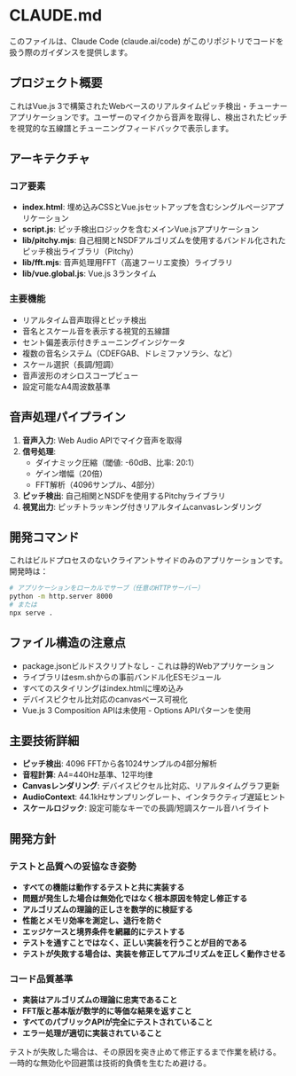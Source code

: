 # CLAUDE.md

このファイルは、Claude Code (claude.ai/code) がこのリポジトリでコードを扱う際のガイダンスを提供します。

## プロジェクト概要

これはVue.js 3で構築されたWebベースのリアルタイムピッチ検出・チューナーアプリケーションです。ユーザーのマイクから音声を取得し、検出されたピッチを視覚的な五線譜とチューニングフィードバックで表示します。

## アーキテクチャ

### コア要素
- **index.html**: 埋め込みCSSとVue.jsセットアップを含むシングルページアプリケーション
- **script.js**: ピッチ検出ロジックを含むメインVue.jsアプリケーション
- **lib/pitchy.mjs**: 自己相関とNSDFアルゴリズムを使用するバンドル化されたピッチ検出ライブラリ（Pitchy）
- **lib/fft.mjs**: 音声処理用FFT（高速フーリエ変換）ライブラリ
- **lib/vue.global.js**: Vue.js 3ランタイム

### 主要機能
- リアルタイム音声取得とピッチ検出
- 音名とスケール音を表示する視覚的五線譜
- セント偏差表示付きチューニングインジケータ
- 複数の音名システム（CDEFGAB、ドレミファソラシ、など）
- スケール選択（長調/短調）
- 音声波形のオシロスコープビュー
- 設定可能なA4周波数基準

## 音声処理パイプライン

1. **音声入力**: Web Audio APIでマイク音声を取得
2. **信号処理**: 
   - ダイナミック圧縮（閾値: -60dB、比率: 20:1）
   - ゲイン増幅（20倍）
   - FFT解析（4096サンプル、4部分）
3. **ピッチ検出**: 自己相関とNSDFを使用するPitchyライブラリ
4. **視覚出力**: ピッチトラッキング付きリアルタイムcanvasレンダリング

## 開発コマンド

これはビルドプロセスのないクライアントサイドのみのアプリケーションです。開発時は：

```bash
# アプリケーションをローカルでサーブ（任意のHTTPサーバー）
python -m http.server 8000
# または
npx serve .
```

## ファイル構造の注意点

- package.jsonビルドスクリプトなし - これは静的Webアプリケーション
- ライブラリはesm.shからの事前バンドル化ESモジュール
- すべてのスタイリングはindex.htmlに埋め込み
- デバイスピクセル比対応のcanvasベース可視化
- Vue.js 3 Composition APIは未使用 - Options APIパターンを使用

## 主要技術詳細

- **ピッチ検出**: 4096 FFTから各1024サンプルの4部分解析
- **音程計算**: A4=440Hz基準、12平均律
- **Canvasレンダリング**: デバイスピクセル比対応、リアルタイムグラフ更新
- **AudioContext**: 44.1kHzサンプリングレート、インタラクティブ遅延ヒント
- **スケールロジック**: 設定可能なキーでの長調/短調スケール音ハイライト

## 開発方針

### テストと品質への妥協なき姿勢
- **すべての機能は動作するテストと共に実装する**
- **問題が発生した場合は無効化ではなく根本原因を特定し修正する**
- **アルゴリズムの理論的正しさを数学的に検証する**
- **性能とメモリ効率を測定し、退行を防ぐ**
- **エッジケースと境界条件を網羅的にテストする**
- **テストを通すことではなく、正しい実装を行うことが目的である**
- **テストが失敗する場合は、実装を修正してアルゴリズムを正しく動作させる**

### コード品質基準
- **実装はアルゴリズムの理論に忠実であること**
- **FFT版と基本版が数学的に等価な結果を返すこと**
- **すべてのパブリックAPIが完全にテストされていること**
- **エラー処理が適切に実装されていること**

テストが失敗した場合は、その原因を突き止めて修正するまで作業を続ける。
一時的な無効化や回避策は技術的負債を生むため避ける。